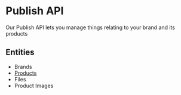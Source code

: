 # Publish API
Our Publish API lets you manage things relating to your brand and its products

## Entities
- Brands
- [Products](/04-publish-api/Product/README.md) 
- Files
- Product Images

